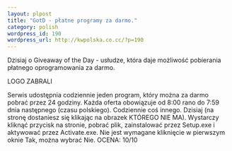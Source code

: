 ```yaml
--- 
layout: plpost
title: "GotD - płatne programy za darmo."
category: polish
wordpress_id: 190
wordpress_url: http://kwpolska.co.cc/?p=190
---
```

Dzisiaj o Giveaway of the Day - usłudze, która daje możliwość pobierania płatnego oprogramowania za darmo.

LOGO ZABRALI

Serwis udostępnia codziennie jeden program, który można za darmo pobrać przez 24 godziny. Każda oferta obowiązuje od 8:00 rano do 7:59 dnia następnego (czasu polskiego). Codziennie coś innego. Dzisiaj (na stronę dostaniesz się klikając na obrazek KTÓREGO NIE MA). Wystarczy kliknąć przycisk na stronie, pobrać plik, zainstalować przez Setup.exe i aktywować przez Activate.exe. Nie jest wymagane kliknięcie w pierwszym oknie Tak, można wybrać Nie.
OCENA: 10/10
